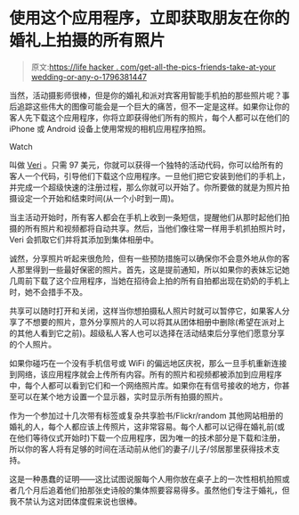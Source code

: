 # 使用这个应用程序，立即获取朋友在你的婚礼上拍摄的所有照片

> 原文:[https://life hacker . com/get-all-the-pics-friends-take-at-your wedding-or-any-o-1796381447](https://lifehacker.com/get-all-the-pics-friends-take-at-your-wedding-or-any-o-1796381447)

当然，活动摄影师很棒，但是你的婚礼和派对宾客用智能手机拍的那些照片呢？事后追踪这些伟大的图像可能会是一个巨大的痛苦，但不一定是这样。如果你让你的客人先下载这个应用程序，你将立即获得他们所有的照片，每个人都可以在他们的 iPhone 或 Android 设备上使用常规的相机应用程序拍照。

Watch

叫做 [Veri](https://www.veri.com/) 。只需 97 美元，你就可以获得一个独特的活动代码，你可以给所有的客人一个代码，引导他们下载这个应用程序。一旦他们把它安装到他们的手机上，并完成一个超级快速的注册过程，那么你就可以开始了。你所要做的就是为照片拍摄设定一个开始和结束时间(从一个小时到一周)。

当主活动开始时，所有客人都会在手机上收到一条短信，提醒他们从那时起他们拍摄的所有照片和视频都将自动共享。然后，当他们像往常一样用手机抓拍照片时，Veri 会抓取它们并将其添加到集体相册中。

诚然，分享照片听起来很危险，但有一些预防措施可以确保你不会意外地从你的客人那里得到一些最好保密的照片。首先，这是提前通知，所以如果你的表妹忘记她几周前下载了这个应用程序，当她在招待会上拍的所有自拍都出现在奶奶的手机上时，她不会措手不及。

共享可以随时打开和关闭，这样当你想拍摄私人照片时就可以暂停它，如果客人分享了不想要的照片，意外分享照片的人可以将其从团体相册中删除(希望在派对上的其他人看到它之前)。超级私人客人也可以选择在活动结束后分享他们愿意分享的个人照片。

如果你碰巧在一个没有手机信号或 WiFi 的偏远地区庆祝，那么一旦手机重新连接到网络，该应用程序就会上传所有内容。所有的照片和视频都被添加到应用程序中，每个人都可以看到它们和一个网络照片库。如果你在有信号接收的地方，你甚至可以在某个地方设置一个显示器，实时显示所有拍摄的照片。

作为一个参加过十几次带有标签或复杂共享脸书/Flickr/random 其他网站相册的婚礼的人，每个人都应该上传照片，这非常容易。每个人都可以记得在婚礼前(或在他们等待仪式开始时)下载一个应用程序，因为唯一的技术部分是下载和注册，所以你的客人将有足够的时间在活动前从他们的妻子/儿子/邻居那里获得技术支持。

这是一种愚蠢的证明——这比试图说服每个人用你放在桌子上的一次性相机拍照或者几个月后追着他们拍那张史诗般的集体照要容易得多。虽然他们专注于婚礼，但我不禁认为这对团体度假来说也很棒。